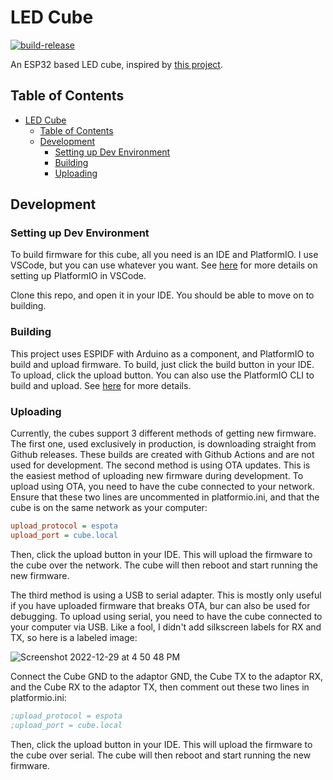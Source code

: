 # LED Cube

[![build-release](https://github.com/elliotmatson/LED_Cube/actions/workflows/build-release.yml/badge.svg)](https://github.com/elliotmatson/LED_Cube/actions/workflows/build-release.yml)

An ESP32 based LED cube, inspired by [this project](https://github.com/Staacks/there.oughta.be/tree/master/led-cube).

## Table of Contents
- [LED Cube](#led-cube)
  - [Table of Contents](#table-of-contents)
  - [Development](#development)
    - [Setting up Dev Environment](#setting-up-dev-environment)
    - [Building](#building)
    - [Uploading](#uploading)

## Development

### Setting up Dev Environment
To build firmware for this cube, all you need is an IDE and PlatformIO. I use VSCode, but you can use whatever you want. See [here](https://docs.platformio.org/en/latest/integration/ide/vscode.html#quick-start) for more details on setting up PlatformIO in VSCode.

Clone this repo, and open it in your IDE. You should be able to move on to building.

### Building
This project uses ESPIDF with Arduino as a component, and PlatformIO to build and upload firmware. To build, just click the build button in your IDE. To upload, click the upload button. You can also use the PlatformIO CLI to build and upload. See [here](https://docs.platformio.org/en/latest/core/userguide/cmd_build.html) for more details.

### Uploading
Currently, the cubes support 3 different methods of getting new firmware. The first one, used exclusively in production, is downloading straight from Github releases. These builds are created with Github Actions and are not used for development. The second method is using OTA updates. This is the easiest method of uploading new firmware during development. To upload using OTA, you need to have the cube connected to your network. Ensure that these two lines are uncommented in platformio.ini, and that the cube is on the same network as your computer:

```ini
upload_protocol = espota
upload_port = cube.local
```

Then, click the upload button in your IDE. This will upload the firmware to the cube over the network. The cube will then reboot and start running the new firmware. 

The third method is using a USB to serial adapter. This is mostly only useful if you have uploaded firmware that breaks OTA, bur can also be used for debugging. To upload using serial, you need to have the cube connected to your computer via USB. Like a fool, I didn't add silkscreen labels for RX and TX, so here is a labeled image:

![Screenshot 2022-12-29 at 4 50 48 PM](https://user-images.githubusercontent.com/1711604/210018862-ec6aab7d-4b61-4290-a931-6ad4d5c13356.png)


Connect the Cube GND to the adaptor GND, the Cube TX to the adaptor RX, and the Cube RX to the adaptor TX, then comment out these two lines in platformio.ini:

```ini
;upload_protocol = espota
;upload_port = cube.local
```
    
Then, click the upload button in your IDE. This will upload the firmware to the cube over serial. The cube will then reboot and start running the new firmware.
